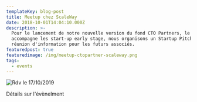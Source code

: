 ```yaml
---
templateKey: blog-post
title: Meetup chez ScaleWay
date: 2018-10-01T14:04:10.000Z
description: >-
  Pour le lancement de notre nouvelle version du fond CTO Partners, le fond qui
  accompagne les start-up early stage, nous organisons un Startup Pitch et une
  réunion d'information pour les futurs associés.
featuredpost: true
featuredimage: /img/meetup-ctopartner-scaleway.png
tags:
  - events
---
```

![Rdv le 17/10/2019]()

Détails sur l'évènelment
